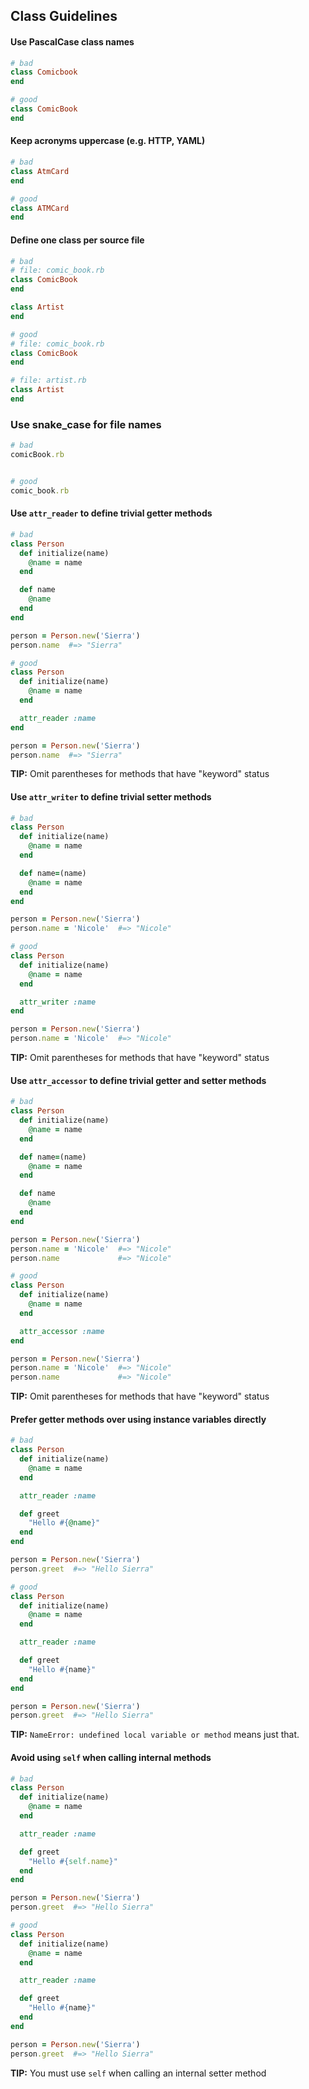 ## Class Guidelines


#### Use PascalCase class names

```ruby
# bad
class Comicbook
end

# good
class ComicBook
end
```


#### Keep acronyms uppercase (e.g. HTTP, YAML)

```ruby
# bad
class AtmCard
end

# good
class ATMCard
end
```


#### Define one class per source file

```ruby
# bad
# file: comic_book.rb
class ComicBook
end

class Artist
end

# good
# file: comic_book.rb
class ComicBook
end

# file: artist.rb
class Artist
end
```


### Use snake_case for file names

```ruby
# bad
comicBook.rb


# good
comic_book.rb
```


#### Use `attr_reader` to define trivial getter methods

```ruby
# bad
class Person
  def initialize(name)
    @name = name
  end

  def name
    @name
  end
end

person = Person.new('Sierra')
person.name  #=> "Sierra"

# good
class Person
  def initialize(name)
    @name = name
  end

  attr_reader :name
end

person = Person.new('Sierra')
person.name  #=> "Sierra"
```

**TIP:** Omit parentheses for methods that have "keyword" status


#### Use `attr_writer` to define trivial setter methods

```ruby
# bad
class Person
  def initialize(name)
    @name = name
  end

  def name=(name)
    @name = name
  end
end

person = Person.new('Sierra')
person.name = 'Nicole'  #=> "Nicole"

# good
class Person
  def initialize(name)
    @name = name
  end

  attr_writer :name
end

person = Person.new('Sierra')
person.name = 'Nicole'  #=> "Nicole"
```

**TIP:** Omit parentheses for methods that have "keyword" status


#### Use `attr_accessor` to define trivial getter and setter methods

```ruby
# bad
class Person
  def initialize(name)
    @name = name
  end

  def name=(name)
    @name = name
  end

  def name
    @name
  end
end

person = Person.new('Sierra')
person.name = 'Nicole'  #=> "Nicole"
person.name             #=> "Nicole"

# good
class Person
  def initialize(name)
    @name = name
  end

  attr_accessor :name
end

person = Person.new('Sierra')
person.name = 'Nicole'  #=> "Nicole"
person.name             #=> "Nicole"
```

**TIP:** Omit parentheses for methods that have "keyword" status


#### Prefer getter methods over using instance variables directly

```ruby
# bad
class Person
  def initialize(name)
    @name = name
  end

  attr_reader :name

  def greet
    "Hello #{@name}"
  end
end

person = Person.new('Sierra')
person.greet  #=> "Hello Sierra"

# good
class Person
  def initialize(name)
    @name = name
  end

  attr_reader :name

  def greet
    "Hello #{name}"
  end
end

person = Person.new('Sierra')
person.greet  #=> "Hello Sierra"
```

**TIP:** `NameError: undefined local variable or method` means just that.


#### Avoid using `self` when calling internal methods

```ruby
# bad
class Person
  def initialize(name)
    @name = name
  end

  attr_reader :name

  def greet
    "Hello #{self.name}"
  end
end

person = Person.new('Sierra')
person.greet  #=> "Hello Sierra"

# good
class Person
  def initialize(name)
    @name = name
  end

  attr_reader :name

  def greet
    "Hello #{name}"
  end
end

person = Person.new('Sierra')
person.greet  #=> "Hello Sierra"
```

**TIP:** You must use `self` when calling an internal setter method
